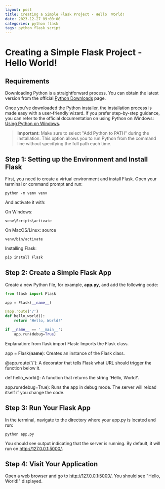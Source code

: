 ```yaml
---
layout: post
title: Creating a Simple Flask Project - Hello  World!
date: 2023-12-27 09:00:00
categories: python flask
tags: python flask script
---
```


# Creating a Simple Flask Project - Hello  World!

## Requirements

Downloading Python is a straightforward process. You can obtain the latest version from the official [Python Downloads](https://www.python.org/downloads/) page.

Once you've downloaded the Python installer, the installation process is made easy with a user-friendly wizard. If you prefer step-by-step guidance, you can refer to the official documentation on using Python on Windows: [Using Python on Windows](https://docs.python.org/3/using/windows.html).

> **Important:** Make sure to select "Add Python to PATH" during the installation. This option allows you to run Python from the command line without specifying the full path each time.




## Step 1: Setting up the Environment and Install Flask

First, you need to create a virtual environment and install Flask. Open your terminal or command prompt and run:

```
python -m venv venv
```

And activate it with:

On Windows:
```
venv\Scripts\activate
```

On MacOS/Linux: source

```
venv/bin/activate
```

Installing Flask:

```bash
pip install Flask
```

## Step 2: Create a Simple Flask App

Create a new Python file, for example, **app.py**, and add the following code:

```python
from flask import Flask

app = Flask(__name__)

@app.route('/')
def hello_world():
    return 'Hello, World!'

if __name__ == '__main__':
    app.run(debug=True)
```

Explanation:
from flask import Flask: Imports the Flask class.

app = Flask(__name__): Creates an instance of the Flask class.

@app.route('/'): A decorator that tells Flask what URL should trigger the function below it.

def hello_world(): A function that returns the string 'Hello, World!'.

app.run(debug=True): Runs the app in debug mode. The server will reload itself if you change the code.

## Step 3: Run Your Flask App

In the terminal, navigate to the directory where your app.py is located and run:

```
python app.py
```

You should see output indicating that the server is running. By default, it will run on http://127.0.0.1:5000/.

## Step 4: Visit Your Application

Open a web browser and go to http://127.0.0.1:5000/. You should see "Hello, World!" displayed.

